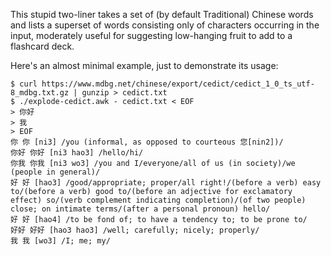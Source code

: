 This stupid two-liner takes a set of (by default Traditional) Chinese words and
lists a superset of words consisting only of characters occurring in the input,
moderately useful for suggesting low-hanging fruit to add to a flashcard deck.

Here's an almost minimal example, just to demonstrate its usage:
```
$ curl https://www.mdbg.net/chinese/export/cedict/cedict_1_0_ts_utf-8_mdbg.txt.gz | gunzip > cedict.txt
$ ./explode-cedict.awk - cedict.txt < EOF
> 你好
> 我
> EOF
你 你 [ni3] /you (informal, as opposed to courteous 您[nin2])/
你好 你好 [ni3 hao3] /hello/hi/
你我 你我 [ni3 wo3] /you and I/everyone/all of us (in society)/we (people in general)/
好 好 [hao3] /good/appropriate; proper/all right!/(before a verb) easy to/(before a verb) good to/(before an adjective for exclamatory effect) so/(verb complement indicating completion)/(of two people) close; on intimate terms/(after a personal pronoun) hello/
好 好 [hao4] /to be fond of; to have a tendency to; to be prone to/
好好 好好 [hao3 hao3] /well; carefully; nicely; properly/
我 我 [wo3] /I; me; my/
```

